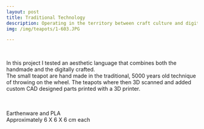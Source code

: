 ```yaml
---
layout: post
title: Traditional Technology
description: Operating in the territory between craft culture and digital making
img: /img/teapots/1-603.JPG

---
```

<div class="img_row">
	<a href="{{ site.baseurl }}/img/teapots/1-603.jpg"><img class="col one" src="{{ site.baseurl }}/img/teapots/1-603.jpg" alt=""></a>
	<a href="{{ site.baseurl }}/img/teapots/2-603.jpg"><img class="col one" src="{{ site.baseurl }}/img/teapots/2-603.jpg" alt=""></a>
	<a href="{{ site.baseurl }}/img/teapots/4-553-26.jpg"><img class="col one" src="{{ site.baseurl }}/img/teapots/4-553-26.jpg" alt=""></a>
</div> 

<div class="img_row">
		<a href="{{ site.baseurl }}/img/teapots/3-234-25.jpg"><img class="col three" src="{{ site.baseurl }}/img/teapots/3-234-25.jpg" alt=""></a>
</div>

<div class="img_row">
		<a href="{{ site.baseurl }}/img/teapots/5-298-08.jpg"><img class="col three" src="{{ site.baseurl }}/img/teapots/5-298-08.jpg" alt=""></a>
</div>

In this project I tested an aesthetic language that combines both the handmade and the digitally crafted.  
The small teapot are hand made in the traditional, 5000 years old technique of throwing on the wheel. The teapots where then 3D scanned and added custom CAD designed parts printed with a 3D printer.  
  
  
    
  
<br/>
<br/>
<div class="col three caption"> 
Earthenware and PLA  
<br/>
Approximately 6 X 6 X 6 cm each
</div>